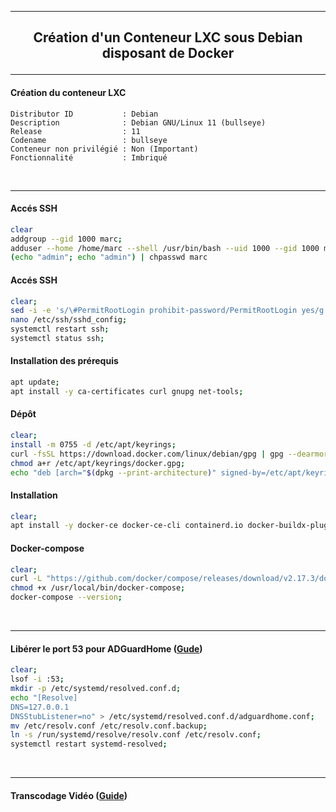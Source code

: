 --------------------------------------------------------------------------------------------------------------------------------------------
## <p align='center'> Création d'un Conteneur LXC sous Debian disposant de Docker </p>
--------------------------------------------------------------------------------------------------------------------------------------------

#### Création du conteneur LXC
```
Distributor ID           : Debian
Description              : Debian GNU/Linux 11 (bullseye)
Release                  : 11
Codename                 : bullseye
Conteneur non privilégié : Non (Important)
Fonctionnalité           : Imbriqué
```
<br />

--------------------------------------------------------------------------------------------------------------------------------------------

#### Accés SSH
```bash
clear
addgroup --gid 1000 marc;
adduser --home /home/marc --shell /usr/bin/bash --uid 1000 --gid 1000 marc;
(echo "admin"; echo "admin") | chpasswd marc
```


#### Accés SSH
```bash
clear;
sed -i -e 's/\#PermitRootLogin prohibit-password/PermitRootLogin yes/g' /etc/ssh/sshd_config;
nano /etc/ssh/sshd_config;
systemctl restart ssh;
systemctl status ssh;
```
#### Installation des prérequis
```bash
apt update;
apt install -y ca-certificates curl gnupg net-tools;
```

#### Dépôt
```bash
clear;
install -m 0755 -d /etc/apt/keyrings;
curl -fsSL https://download.docker.com/linux/debian/gpg | gpg --dearmor -o /etc/apt/keyrings/docker.gpg;
chmod a+r /etc/apt/keyrings/docker.gpg;
echo "deb [arch="$(dpkg --print-architecture)" signed-by=/etc/apt/keyrings/docker.gpg] https://download.docker.com/linux/debian "$(. /etc/os-release && echo "$VERSION_CODENAME")" stable" |  tee /etc/apt/sources.list.d/docker.list > /dev/null;
````



#### Installation
```bash
clear;
apt install -y docker-ce docker-ce-cli containerd.io docker-buildx-plugin docker-compose-plugin;
```

#### Docker-compose
```bash
clear;
curl -L "https://github.com/docker/compose/releases/download/v2.17.3/docker-compose-$(uname -s)-$(uname -m)"  -o /usr/local/bin/docker-compose;
chmod +x /usr/local/bin/docker-compose;
docker-compose --version;
```
<br />

--------------------------------------------------------------------------------------------------------------------------------------------
#### Libérer le port 53 pour ADGuardHome ([Gude](https://github.com/AdguardTeam/AdGuardHome/wiki/FAQ#bindinuse))
```bash
clear;
lsof -i :53;
mkdir -p /etc/systemd/resolved.conf.d;
echo "[Resolve]
DNS=127.0.0.1
DNSStubListener=no" > /etc/systemd/resolved.conf.d/adguardhome.conf;
mv /etc/resolv.conf /etc/resolv.conf.backup;
ln -s /run/systemd/resolve/resolv.conf /etc/resolv.conf;
systemctl restart systemd-resolved;
```
<br />

--------------------------------------------------------------------------------------------------------------------------------------------
#### Transcodage Vidéo ([Guide](https://ketanvijayvargiya.com/302-hardware-transcoding-inside-an-unprivileged-lxc-container-on-proxmox/))
```

```
